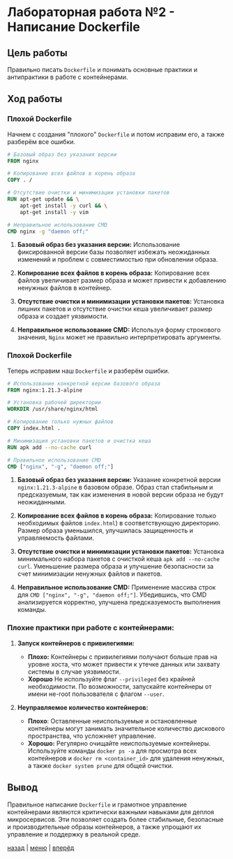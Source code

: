 # Лабораторная работа №2 - Написание Dockerfile 

## Цель работы

Правильно писать `Dockerfile` и понимать основные практики и антипрактики в работе с контейнерами.

## Ход работы

### Плохой Dockerfile

Начнем с создания "плохого" `Dockerfile` и потом исправим его, а также разберём все ошибки.

```dockerfile
# Базовый образ без указания версии
FROM nginx

# Копирование всех файлов в корень образа
COPY . /

# Отсутствие очистки и минимизации установки пакетов
RUN apt-get update && \
    apt-get install -y curl && \
    apt-get install -y vim

# Неправильное использование CMD
CMD nginx -g "daemon off;"
```


1. **Базовый образ без указания версии:** Использование фиксированной версии базы позволяет избежать неожиданных 
изменений и проблем с совместимостью при обновлении образа.

2. **Копирование всех файлов в корень образа:** Копирование всех файлов увеличивает размер образа и может привести к 
добавлению ненужных файлов в контейнер.

3. **Отсутствие очистки и минимизации установки пакетов:** Установка лишних пакетов и отсутствие очистки кеша 
увеличивает размер образа и создает уязвимости.
   
4. **Неправильное использование CMD:** Используя форму строкового значения, `Nginx` может не правильно интерпретировать 
аргументы.

### Плохой Dockerfile

Теперь исправим наш `Dockerfile` и разберём ошибки.

```dockerfile
# Использование конкретной версии базового образа
FROM nginx:1.21.3-alpine

# Установка рабочей директории
WORKDIR /usr/share/nginx/html

# Копирование только нужных файлов
COPY index.html .

# Минимизация установки пакетов и очистка кеша
RUN apk add --no-cache curl

# Правильное использование CMD
CMD ["nginx", "-g", "daemon off;"]
```

1. **Базовый образ без указания версии:** Указание конкретной версии `nginx:1.21.3-alpine` в базовом образе. 
Образ стал стабильным и предсказуемым, так как изменения в новой версии образа не будут неожиданными.

2. **Копирование всех файлов в корень образа:** Копирование только необходимых файлов `index.html`) в соответствующую 
директорию. Размер образа уменьшился, улучшилась защищенность и управляемость файлами.

3. **Отсутствие очистки и минимизации установки пакетов:** Установка минимального набора пакетов с очисткой кеша 
`apk add --no-cache curl`. Уменьшение размера образа и улучшение безопасности за счет минимизации ненужных файлов 
и пакетов.

4. **Неправильное использование CMD:** Применение массива строк для `CMD ["nginx", "-g", "daemon off;"]`. 
Убедившись, что CMD анализируется корректно, улучшена предсказуемость выполнения команды.

### Плохие практики при работе с контейнерами:

1. **Запуск контейнеров с привилегиями:**
    - **Плохо:** Контейнеры с привилегиями получают больше прав на уровне хоста, что может привести к 
утечке данных или захвату системы в случае уязвимости.
    - **Хорошо** Не используйте флаг `--privileged` без крайней необходимости. По возможности, запускайте 
контейнеры от имени не-root пользователя с флагом `--user`.

2. **Неуправляемое количество контейнеров:**
    - **Плохо**: Оставленные неиспользуемые и остановленные контейнеры могут занимать значительное 
количество дискового пространства, что усложняет управление.
    - **Хорошо:** Регулярно очищайте неиспользуемые контейнеры. Используйте команды `docker ps -a` для просмотра 
всех контейнеров и `docker rm <container_id>` для удаления ненужных, а также `docker system prune` для общей очистки.

## Вывод

Правильное написание `Dockerfile` и грамотное управление контейнерами являются критически важными навыками для 
деплоя микросервисов. Эти позволяет создать более стабильные, безопасные и производительные образы контейнеров, а 
также упрощают их управление и поддержку в реальной среде.

[назад](../DOCKER.md) | [меню](../../README.md) | [вперёд](../lab_2*/REPORT.md)

